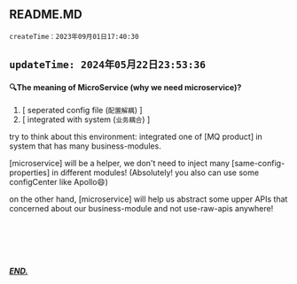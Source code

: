 ## README.MD

`createTime：2023年09月01日17:40:30`

`updateTime: 2024年05月22日23:53:36`
---

#### 🔍The meaning of MicroService (why we need microservice)?
1. [ seperated config file (`配置解耦`) ] 
2. [ integrated with system (`业务耦合`) ]

try to think about this environment: integrated one of [MQ product] in system that has many business-modules.

[microservice] will be a helper, we don't need to inject many [same-config-properties] in different modules! (Absolutely! you also can use some configCenter like Apollo😄)

on the other hand, [microservice] will help us abstract some upper APIs that concerned about our business-module and not use-raw-apis anywhere!












<br/><br/><br/><br/>

***<u>END.</u>***